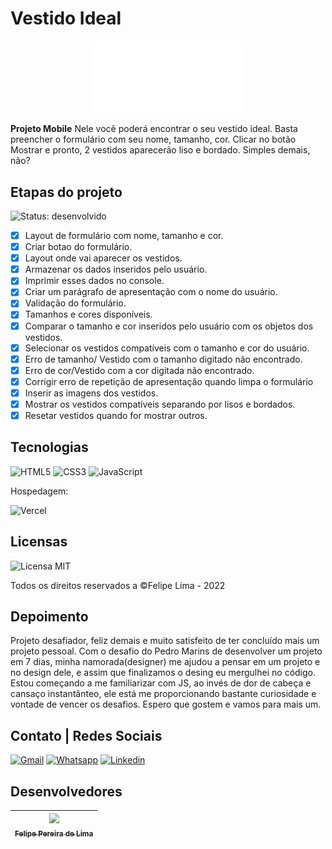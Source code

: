 # Vestido Ideal

<p align="center"><a href="https://vestido-ideal.vercel.app/"><img src="assets/img/vestido.svg" width="250px"></a></p>

**Projeto Mobile**
Nele você poderá encontrar o seu vestido ideal. Basta preencher o formulário com seu nome, tamanho, cor. Clicar no botão Mostrar e pronto, 2 vestidos aparecerão liso e bordado. Simples demais, não?

## Etapas do projeto

 ![Status: desenvolvido](https://img.shields.io/badge/STATUS-Desenvolvido-success)
 
 - [x] Layout de formulário com nome, tamanho e cor.
 - [x] Criar botao do formulário.
 - [x] Layout onde vai aparecer os vestidos.
 - [x] Armazenar os dados inseridos pelo usuário.
 - [x] Imprimir esses dados no console.
 - [x] Criar um parágrafo de apresentação com o nome do usuário. 
 - [x] Validação do formulário.
 - [x] Tamanhos e cores disponíveis.
 - [x] Comparar o tamanho e cor inseridos pelo usuário com os objetos dos vestidos.
 - [x] Selecionar os vestidos compatíveis com o tamanho e cor do usuário.
 - [x] Erro de tamanho/ Vestido com o tamanho digitado não encontrado.
 - [x] Erro de cor/Vestido com a cor digitada não encontrado.
 - [x] Corrigir erro de repetição de apresentação quando limpa o formulário
 - [x] Inserir as imagens dos vestidos.
 - [x] Mostrar os vestidos compatíveis separando por lisos e bordados.
 - [x] Resetar vestidos quando for mostrar outros.

## Tecnologias

 ![HTML5](https://img.shields.io/badge/html5-%23E34F26.svg?style=for-the-badge&logo=html5&logoColor=white) ![CSS3](https://img.shields.io/badge/css3-%231572B6.svg?style=for-the-badge&logo=css3&logoColor=white) ![JavaScript](https://img.shields.io/badge/JavaScript-F7DF1E?style=for-the-badge&logo=javascript&logoColor=black) 

Hospedagem:

 ![Vercel](https://img.shields.io/badge/vercel-%23000000.svg?style=for-the-badge&logo=vercel&logoColor=white)

## Licensas

  ![Licensa MIT](https://img.shields.io/github/license/LipePLima/AluraGeek?style=for-the-badge)

  Todos os direitos reservados a ©Felipe Lima - 2022

## Depoimento

 Projeto desafiador, feliz demais e muito satisfeito de ter concluído mais um projeto pessoal. Com o desafio do Pedro Marins de desenvolver um projeto em 7 dias, minha namorada(designer) me ajudou a pensar em um projeto e no design dele, e assim que finalizamos o desing eu mergulhei no código. Estou começando a me familiarizar com JS, ao invés de dor de cabeça e cansaço instantânteo, ele está me proporcionando bastante curiosidade e vontade de vencer os desafios. Espero que gostem e vamos para mais um.

## Contato | Redes Sociais

 <a href="mailto:felipe.lima0160@gmail.com">![Gmail](https://img.shields.io/badge/Gmail-D14836?style=for-the-badge&logo=gmail&logoColor=white)</a>  <a href="https://wa.me/5521979926096">![Whatsapp](https://img.shields.io/badge/WhatsApp-25D366?style=for-the-badge&logo=whatsapp&logoColor=white)</a>  <a href="https://www.linkedin.com/in/felipe-lima01/">![Linkedin](https://img.shields.io/badge/LinkedIn-0077B5?style=for-the-badge&logo=linkedin&logoColor=white)</a>

## Desenvolvedores

 | [<img src="https://avatars.githubusercontent.com/u/102830741?s=400&u=eb0ed821d5deeaaac9a910f737ce38ddfda2f3a9&v=4" width=115><br><sub>Felipe Pereira de Lima</sub>](https://github.com/LipePLima) 
 | :---: |
